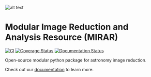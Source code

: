 
![alt text](./docs/MIRAR_logo.png?raw=true)

# Modular Image Reduction and Analysis Resource (MIRAR)

[![CI](https://github.com/winter-telescope/mirar/actions/workflows/continous_integration.yml/badge.svg)](https://github.com/winter-telescope/mirar/actions/workflows/continous_integration.yml)
[![Coverage Status](https://coveralls.io/repos/github/winter-telescope/mirar/badge.svg?branch=main)](https://coveralls.io/github/winter-telescope/mirar?branch=main)
[![Documentation Status](https://readthedocs.org/projects/mirar/badge/?version=latest)](https://mirar.readthedocs.io/en/latest/?badge=latest)

Open-source modular python package for astronomy image reduction.

Check out our [documentation](https://mirar.readthedocs.io/en/latest/?badge=latest) to learn more.
